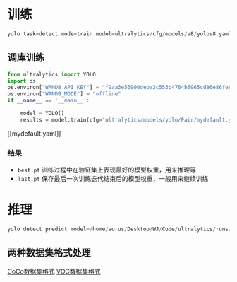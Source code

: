 # 训练
```python
yolo task=detect mode=train model=ultralytics/cfg/models/v8/yolov8.yaml data=ultralytics/models/yolo/Fair/mydata.yaml epochs=600 imgsz=640 resume=True
```
## 调库训练
```python
from ultralytics import YOLO
import os
os.environ["WANDB_API_KEY"] = "f9aa3e56900deba3c553b4764b5965cd86e86fe8"
os.environ["WANDB_MODE"] = "offline"
if __name__ == '__main__':

    model = YOLO()
    results = model.train(cfg="ultralytics/models/yolo/Fair/mydefault.yaml")
```
[[mydefault.yaml]]
### 结果
* `best.pt` 训练过程中在验证集上表现最好的模型权重，用来推理等
* `last.pt` 保存最后一次训练迭代结束后的模型权重，一般用来继续训练

# 推理
```python
yolo detect predict model=/home/aorus/Desktop/WJ/Code/ultralytics/runs/detect/train13/weights/best.pt source=/home/aorus/Desktop/WJ/Code/ultralytics/1.jpg
```
## 两种数据集格式处理
[CoCo数据集格式](https://blog.csdn.net/m0_63493883/article/details/134786368)
[VOC数据集格式](https://blog.csdn.net/m0_63493883/article/details/134786368)

